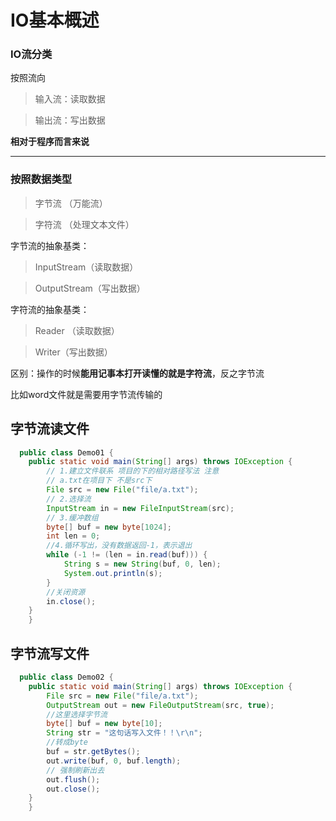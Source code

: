 IO基本概述
================
### IO流分类

按照流向

>输入流：读取数据

>输出流：写出数据

**相对于程序而言来说**

------------------
###  按照数据类型

>字节流   （万能流）

>字符流  （处理文本文件）

字节流的抽象基类：
>InputStream（读取数据）

>OutputStream（写出数据）

字符流的抽象基类：
>Reader （读取数据）

> Writer（写出数据）


区别：操作的时候**能用记事本打开读懂的就是字符流**，反之字节流

比如word文件就是需要用字节流传输的


##  字节流读文件
```java
  public class Demo01 {
	public static void main(String[] args) throws IOException {
		// 1.建立文件联系 项目的下的相对路径写法 注意
		// a.txt在项目下 不是src下
		File src = new File("file/a.txt");
		// 2.选择流
		InputStream in = new FileInputStream(src);
		// 3.缓冲数组
		byte[] buf = new byte[1024];
		int len = 0;
		//4.循环写出，没有数据返回-1，表示退出
		while (-1 != (len = in.read(buf))) {
			String s = new String(buf, 0, len);
			System.out.println(s);
		}
		//关闭资源
		in.close();
	}
    }
```
##  字节流写文件
```java
  public class Demo02 {
	public static void main(String[] args) throws IOException {
		File src = new File("file/a.txt");
		OutputStream out = new FileOutputStream(src, true);
		//这里选择字节流
		byte[] buf = new byte[10];
		String str = "这句话写入文件！！\r\n";
		//转成byte
		buf = str.getBytes();
		out.write(buf, 0, buf.length);
		// 强制刷新出去
		out.flush();
		out.close();
	}
    }
```
  
    
    
    
